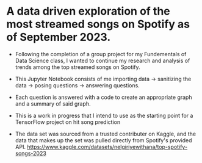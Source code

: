 # A data driven exploration of the most streamed songs on Spotify as of September 2023.

* Following the completion of a group project for my Fundementals of Data Science class, I wanted to continue my research and analysis of trends among the top streamed songs on Spotify.

* This Jupyter Notebook consists of me importing data -> sanitizing the data -> posing questions -> answering questions.

* Each question is answered with a code to create an appropriate graph and a summary of said graph.

* This is a work in progress that I intend to use as the starting point for a TensorFlow project on hit song prediction

* The data set was sourced from a trusted contributer on Kaggle, and the data that makes up the set was pulled directly from Spotify's provided API. https://www.kaggle.com/datasets/nelgiriyewithana/top-spotify-songs-2023
